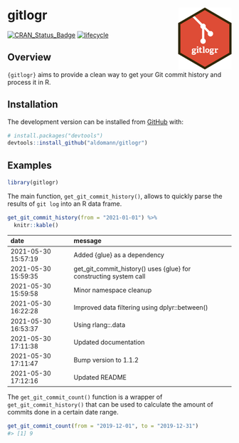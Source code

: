 
# gitlogr <img src="man/figures/logo.png" align="right" width="120" />

<!-- badges: start -->

[![CRAN_Status_Badge](https://www.r-pkg.org/badges/version/gitlogr)](https://cran.r-project.org/package=gitlogr)
[![lifecycle](https://img.shields.io/badge/lifecycle-stable-brightgreen.svg)](https://www.tidyverse.org/lifecycle/#stable)
<!-- [![R build status](https://github.com/aldomann/<package>/workflows/R-CMD-check/badge.svg)](https://github.com/aldomann/<package>/actions) -->
<!-- [![Codecov test coverage](https://codecov.io/gh/aldomann/<package>/branch/master/graph/badge.svg)](https://codecov.io/gh/aldomann/<package>?branch=master) -->
<!-- [![pkgdown status](https://github.com/aldomann/<package>/workflows/pkgdown/badge.svg)](https://aldomann.github.io/<package>/) -->
<!-- badges: end -->

## Overview

`{gitlogr}` aims to provide a clean way to get your Git commit history
and process it in R.

## Installation

<!-- You can install the released version of {gitlogr} from [CRAN](https://CRAN.R-project.org) with: -->
<!-- ``` r -->
<!-- install.packages("gitlogr") -->
<!-- ``` -->

The development version can be installed from
[GitHub](https://github.com/) with:

``` r
# install.packages("devtools")
devtools::install_github("aldomann/gitlogr")
```

## Examples

``` r
library(gitlogr)
```

The main function, `get_git_commit_history()`, allows to quickly parse
the results of `git log` into an R data frame.

``` r
get_git_commit_history(from = "2021-01-01") %>% 
  knitr::kable()
```

| date                | message                                                           |
|:--------------------|:------------------------------------------------------------------|
| 2021-05-30 15:57:19 | Added {glue} as a dependency                                      |
| 2021-05-30 15:59:35 | get_git_commit_history() uses {glue} for constructing system call |
| 2021-05-30 15:59:58 | Minor namespace cleanup                                           |
| 2021-05-30 16:22:28 | Improved data filtering using dplyr::between()                    |
| 2021-05-30 16:53:37 | Using rlang::.data                                                |
| 2021-05-30 17:11:38 | Updated documentation                                             |
| 2021-05-30 17:11:47 | Bump version to 1.1.2                                             |
| 2021-05-30 17:12:16 | Updated README                                                    |

The `get_git_commit_count()` function is a wrapper of
`get_git_commit_history()` that can be used to calculate the amount of
commits done in a certain date range.

``` r
get_git_commit_count(from = "2019-12-01", to = "2019-12-31")
#> [1] 9
```
